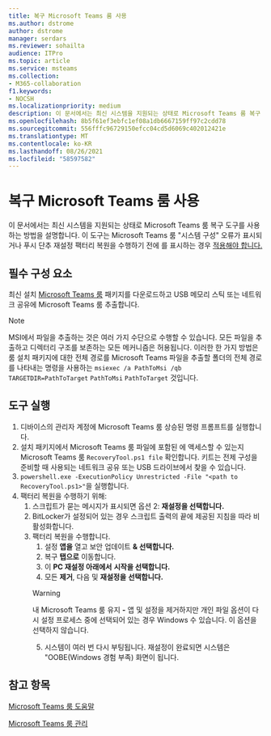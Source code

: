 ```yaml
---
title: 복구 Microsoft Teams 룸 사용
ms.author: dstrome
author: dstrome
manager: serdars
ms.reviewer: sohailta
audience: ITPro
ms.topic: article
ms.service: msteams
ms.collection:
- M365-collaboration
f1.keywords:
- NOCSH
ms.localizationpriority: medium
description: 이 문서에서는 최신 시스템을 지원되는 상태로 Microsoft Teams 룸 복구 도구를 사용하는 방법을 설명합니다.
ms.openlocfilehash: 8b5f61ef3ebfc1ef08a1db6667159ff97c2cdd78
ms.sourcegitcommit: 556fffc96729150efcc04cd5d6069c402012421e
ms.translationtype: MT
ms.contentlocale: ko-KR
ms.lasthandoff: 08/26/2021
ms.locfileid: "58597582"
---
```

# <a name="use-the-microsoft-teams-rooms-recovery-tool"></a>복구 Microsoft Teams 룸 사용

이 문서에서는 최신 시스템을 지원되는 상태로 Microsoft Teams 룸 복구 도구를 사용하는 방법을 설명합니다. 이 도구는 Microsoft Teams 룸 "시스템 구성" 오류가 표시되거나 푸시 단추 재설정 팩터리 복원을 수행하기 전에 를 표시하는 경우 [적용해야 합니다.](./rooms-operations.md#microsoft-teams-rooms-reset-factory-restore)

## <a name="prerequisites"></a>필수 구성 요소

최신 설치 [Microsoft Teams 룸](https://go.microsoft.com/fwlink/?linkid=851168) 패키지를 다운로드하고 USB 메모리 스틱 또는 네트워크 공유에 Microsoft Teams 룸 추출합니다.

> [!NOTE]
> MSI에서 파일을 추출하는 것은 여러 가지 수단으로 수행할 수 있습니다. 모든 파일을 추출하고 디렉터리 구조를 보존하는 모든 메커니즘은 허용됩니다. 이러한 한 가지 방법은 룸 설치 패키지에 대한 전체 경로를 Microsoft Teams 파일을 추출할 폴더의 전체 경로를 나타내는 명령을 사용하는 `msiexec /a PathToMsi /qb TARGETDIR=PathToTarget` `PathToMsi` `PathToTarget` 것입니다.

## <a name="running-the-tool"></a>도구 실행

1) 디바이스의 관리자 계정에 Microsoft Teams 룸 상승된 명령 프롬프트를 실행합니다.
2) 설치 패키지에서 Microsoft Teams 룸 파일에 포함된 에 액세스할 수 있는지 Microsoft Teams 룸 `RecoveryTool.ps1 file` 확인합니다. 키트는 전제 구성을 준비할 때 사용되는 네트워크 공유 또는 USB 드라이브에서 찾을 수 있습니다.
3) `powershell.exe -ExecutionPolicy Unrestricted -File "<path to RecoveryTool.ps1>"`을 실행합니다.
4) 팩터리 복원을 수행하기 위해:
   1. 스크립트가 묻는 메시지가 표시되면 옵션 2: **재설정을 선택합니다.**
   2. BitLocker가 설정되어 있는 경우 스크립트 출력의 끝에 제공된 지침을 따라 비활성화합니다.
   3. 팩터리 복원을 수행합니다.
      1. 설정 **앱을** 열고 보안 업데이트 **& 선택합니다.**
      2. 복구 **탭으로** 이동합니다.
      3. 이 **PC 재설정 아래에서** **시작을 선택합니다.**
      4. 모든 **제거**, 다음 및 **재설정을** **선택합니다.**
        > [!WARNING]
        > 내 Microsoft Teams 룸 유지 **-** 앱 및 설정을 제거하지만 개인 파일 옵션이 다시 설정 프로세스 중에 선택되어 있는 경우 Windows 수 있습니다. 이 옵션을 선택하지 않습니다.
      5. 시스템이 여러 번 다시 부팅됩니다. 재설정이 완료되면 시스템은 "OOBE(Windows 경험 부족) 화면이 됩니다.



## <a name="see-also"></a>참고 항목

[Microsoft Teams 룸 도움말](https://support.office.com/article/Skype-Room-Systems-version-2-help-e667f40e-5aab-40c1-bd68-611fe0002ba2)

[Microsoft Teams 룸 관리](rooms-manage.md)
